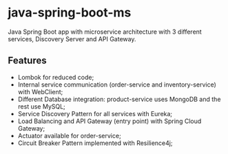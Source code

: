 # java-spring-boot-ms

Java Spring Boot app with microservice architecture with 3 different services, Discovery Server and API Gateway.


## Features

- Lombok for reduced code;
- Internal service communication (order-service and inventory-service) with WebClient;
- Different Database integration: product-service uses MongoDB and the rest use MySQL;
- Service Discovery Pattern for all services with Eureka;
- Load Balancing and API Gateway (entry point) with Spring Cloud Gateway;
- Actuator available for order-service;
- Circuit Breaker Pattern implemented with Resilience4j;